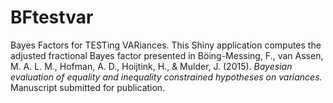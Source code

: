 # BFtestvar
Bayes Factors for TESTing VARiances. This Shiny application computes the adjusted fractional Bayes factor presented in Böing-Messing, F., van Assen, M. A. L. M., Hofman, A. D., Hoijtink, H., & Mulder, J. (2015). *Bayesian evaluation of equality and inequality constrained hypotheses on variances.* Manuscript submitted for publication.
